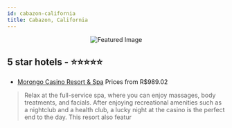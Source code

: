 ```yaml
---
id: cabazon-california
title: Cabazon, California
---
```


<center><img src="https://i.travelapi.com/hotels/2000000/1120000/1111000/1110908/50e8af1b_z.jpg" alt="Featured Image" /></center>


##  5 star hotels - ⭐️⭐️⭐️⭐️⭐️

-    [Morongo Casino Resort & Spa](https://us.hurb.com/br/hotels/cabazon/morongo-casino-resort-spa-JNP-JP306604?cmp=18055) Prices from R$989.02
   > Relax at the full-service spa, where you can enjoy massages, body treatments, and facials. After enjoying recreational amenities such as a nightclub and a health club, a lucky night at the casino is the perfect end to the day. This resort also featur
